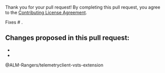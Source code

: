 Thank you for your pull request!
By completing this pull request, you agree to the [Contributing License Agreement](https://github.com/ALM-Rangers/telemetryclient-vsts-extension/blob/master/.github/CLA.md).

Fixes # .

Changes proposed in this pull request:  
- 
- 
- 

@ALM-Rangers/telemetryclient-vsts-extension
